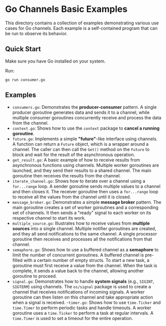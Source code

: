 # Go Channels Basic Examples

This directory contains a collection of examples demonstrating various use cases for Go channels. Each example is a self-contained program that can be run to observe its behavior.

## Quick Start

Make sure you have Go installed on your system.

Run:

```
go run consumer.go
```

## Examples

- `consumers.go`: Demonstrates the **producer-consumer** pattern. A single producer goroutine generates data and sends it to a channel, while multiple consumer goroutines concurrently receive and process the data from the channel.
- `context.go`: Shows how to use the `context` package to **cancel a running goroutine**.
- `future.go`: Implements a simple **"future"**-like interface using channels. A function can return a `Future` object, which is a wrapper around a channel. The caller can then call the `Get()` method on the `Future` to block and wait for the result of the asynchronous operation.
- `get_result.go`: A basic example of how to receive results from asynchronous functions using channels. Multiple worker goroutines are launched, and they send their results to a shared channel. The main goroutine then receives the results from the channel.
- `iterate_channel.go`: Shows how to iterate over a channel using a `for...range` loop. A sender goroutine sends multiple values to a channel and then closes it. The receiver goroutine then uses a `for...range` loop to receive all the values from the channel until it is closed.
- `message_broker.go`: Demonstrates a simple **message broker** pattern. The main goroutine creates a set of worker goroutines and a corresponding set of channels. It then sends a "ready" signal to each worker on its respective channel to start its work.
- `multiple_source.go`: Illustrates how to receive values from **multiple sources** into a single channel. Multiple notifier goroutines are created, and they all send notifications to the same channel. A single processor goroutine then receives and processes all the notifications from that channel.
- `semaphore.go`: Shows how to use a buffered channel as a **semaphore** to limit the number of concurrent goroutines. A buffered channel is pre-filled with a certain number of empty structs. To start a new task, a goroutine must first receive a value from the channel. When the task is complete, it sends a value back to the channel, allowing another goroutine to proceed.
- `signal.go`: Demonstrates how to handle **system signals** (e.g., `SIGINT`, `SIGTERM`) using channels. The `os/signal` package is used to create a channel that receives notifications of incoming signals. A worker goroutine can then listen on this channel and take appropriate action when a signal is received.
-`timer.go`: Shows how to use `time.Ticker` and `time.Timer` to perform periodic tasks and handle timeouts. A worker goroutine uses a `time.Ticker` to perform a task at regular intervals. A `time.Timer` is used to set a timeout for the entire operation.